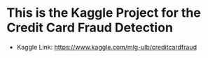 # This is the Kaggle Project for the Credit Card Fraud Detection

- Kaggle Link: https://www.kaggle.com/mlg-ulb/creditcardfraud
